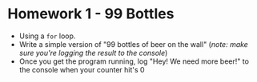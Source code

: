 # Homework 1 - 99 Bottles

- Using a `for` loop.
- Write a simple version of "99 bottles of beer on the wall"
  (*note: make sure you're logging the result to the console*)
- Once you get the program running, log "Hey! We need more beer!" to the console when your counter hit's 0
